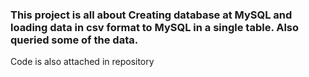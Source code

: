### This project is all about Creating database at MySQL and loading data in csv format to MySQL in a single table. Also queried some of the data.
Code is also attached in repository
